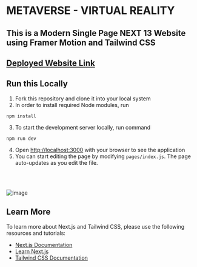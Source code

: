 # METAVERSE - VIRTUAL REALITY
## This is a Modern Single Page NEXT 13 Website using Framer Motion and Tailwind CSS 

## <a href="https://metaverse-abhinav.netlify.app/">Deployed Website Link</a>

## Run this Locally 

1. Fork this repository and clone it into your local system
2. In order to install required Node modules, run 
```
npm install
```
3. To start the development server locally, run command 
```
npm run dev
``` 
4. Open [http://localhost:3000](http://localhost:3000) with your browser to see the application
5. You can start editing the page by modifying `pages/index.js`. The page auto-updates as you edit the file.
<br>
<br>

![image](https://user-images.githubusercontent.com/93826081/204091932-0b7ee40c-bd88-4cdc-86f6-a93ed7250fa0.png)



## Learn More

To learn more about Next.js and Tailwind CSS, please use the following resources and tutorials: 

- [Next.js Documentation](https://nextjs.org/docs)
- [Learn Next.js](https://nextjs.org/learn)
- [Tailwind CSS Documentation](https://tailwindcss.com/docs/installation)






